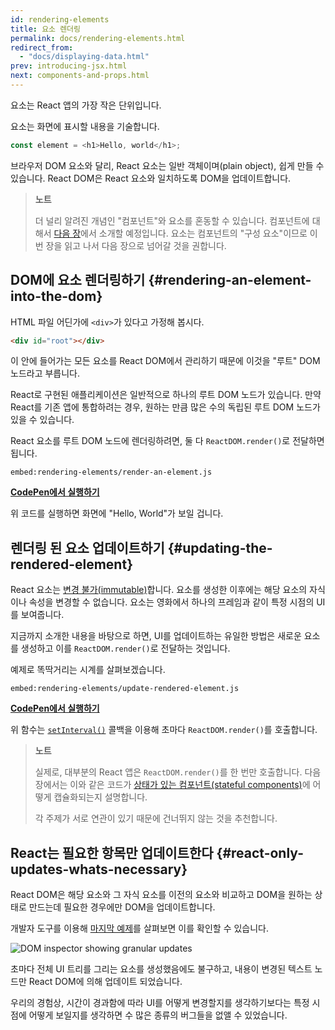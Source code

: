 ```yaml
---
id: rendering-elements
title: 요소 렌더링
permalink: docs/rendering-elements.html
redirect_from:
  - "docs/displaying-data.html"
prev: introducing-jsx.html
next: components-and-props.html
---
```


요소는 React 앱의 가장 작은 단위입니다.

요소는 화면에 표시할 내용을 기술합니다.

```js
const element = <h1>Hello, world</h1>;
```

브라우저 DOM 요소와 달리, React 요소는 일반 객체이며(plain object), 쉽게 만들 수 있습니다. React DOM은 React 요소와 일치하도록 DOM을 업데이트합니다.

>**노트**
>
>더 널리 알려진 개념인 "컴포넌트"와 요소를 혼동할 수 있습니다. 컴포넌트에 대해서 [다음 장](/docs/components-and-props.html)에서 소개할 예정입니다. 요소는 컴포넌트의 "구성 요소"이므로 이번 장을 읽고 나서 다음 장으로 넘어갈 것을 권합니다. 

## DOM에 요소 렌더링하기 {#rendering-an-element-into-the-dom}

HTML 파일 어딘가에 `<div>`가 있다고 가정해 봅시다.

```html
<div id="root"></div>
```

이 안에 들어가는 모든 요소를 React DOM에서 관리하기 때문에 이것을 "루트" DOM 노드라고 부릅니다.

React로 구현된 애플리케이션은 일반적으로 하나의 루트 DOM 노드가 있습니다. 만약 React를 기존 앱에 통합하려는 경우, 원하는 만큼 많은 수의 독립된 루트 DOM 노드가 있을 수 있습니다.

React 요소를 루트 DOM 노드에 렌더링하려면, 둘 다 `ReactDOM.render()`로 전달하면 됩니다.

`embed:rendering-elements/render-an-element.js`

[**CodePen에서 실행하기**](codepen://rendering-elements/render-an-element)

위 코드를 실행하면 화면에 "Hello, World"가 보일 겁니다.

## 렌더링 된 요소 업데이트하기 {#updating-the-rendered-element}

React 요소는 [변경 불가(immutable)](https://en.wikipedia.org/wiki/Immutable_object)합니다. 요소를 생성한 이후에는 해당 요소의 자식이나 속성을 변경할 수 없습니다. 요소는 영화에서 
하나의 프레임과 같이 특정 시점의 UI를 보여줍니다.

지금까지 소개한 내용을 바탕으로 하면, UI를 업데이트하는 유일한 방법은 새로운 요소를 생성하고 이를 `ReactDOM.render()`로 전달하는 것입니다.

예제로 똑딱거리는 시계를 살펴보겠습니다.

`embed:rendering-elements/update-rendered-element.js`

[**CodePen에서 실행하기**](codepen://rendering-elements/update-rendered-element)

위 함수는 [`setInterval()`](https://developer.mozilla.org/en-US/docs/Web/API/WindowTimers/setInterval) 콜백을 이용해 초마다 `ReactDOM.render()`를 호출합니다.

>**노트**
>
>실제로, 대부분의 React 앱은 `ReactDOM.render()`를 한 번만 호출합니다. 다음 장에서는 이와 같은 코드가 [상태가 있는 컴포넌트(stateful components)](/docs/state-and-lifecycle.html)에 어떻게 캡슐화되는지 설명합니다.
>
>각 주제가 서로 연관이 있기 때문에 건너뛰지 않는 것을 추천합니다.

## React는 필요한 항목만 업데이트한다 {#react-only-updates-whats-necessary}

React DOM은 해당 요소와 그 자식 요소를 이전의 요소와 비교하고 DOM을 원하는 상태로 만드는데 필요한 경우에만 DOM을 업데이트합니다.

개발자 도구를 이용해 [마지막 예제](codepen://rendering-elements/update-rendered-element)를 살펴보면 이를 확인할 수 있습니다.

![DOM inspector showing granular updates](../images/docs/granular-dom-updates.gif)

초마다 전체 UI 트리를 그리는 요소를 생성했음에도 불구하고, 내용이 변경된 텍스트 노드만 React DOM에 의해 업데이트 되었습니다.

우리의 경험상, 시간이 경과함에 따라 UI를 어떻게 변경할지를 생각하기보다는 특정 시점에 어떻게 보일지를 생각하면 수 많은 종류의 버그들을 없앨 수 있었습니다.
